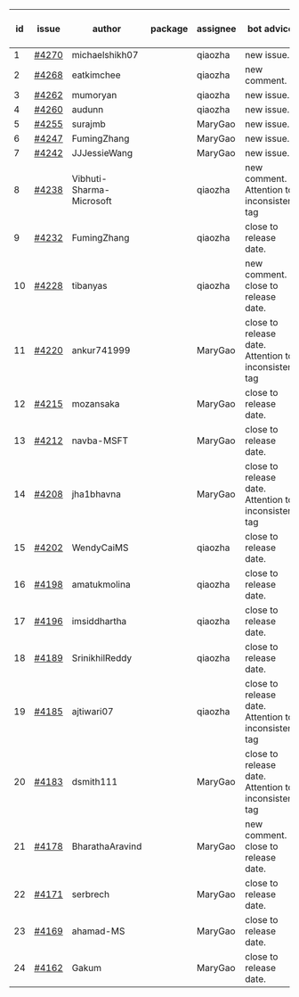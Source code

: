 | id | issue | author | package | assignee | bot advice | created date of issue | target release date | date from target |
| ------ | ------ | ------ | ------ | ------ | ------ | ------ | ------ | :-----: |
| 1 | [#4270](https://github.com/Azure/sdk-release-request/issues/4270) | michaelshikh07 |  | qiaozha | new issue. | 06-25 | 07-28 |  |
| 2 | [#4268](https://github.com/Azure/sdk-release-request/issues/4268) | eatkimchee |  | qiaozha | new comment. | 06-23 | 07-28 |  |
| 3 | [#4262](https://github.com/Azure/sdk-release-request/issues/4262) | mumoryan |  | qiaozha | new issue. | 06-21 | 07-28 |  |
| 4 | [#4260](https://github.com/Azure/sdk-release-request/issues/4260) | audunn |  | qiaozha | new issue. | 06-21 | 07-28 |  |
| 5 | [#4255](https://github.com/Azure/sdk-release-request/issues/4255) | surajmb |  | MaryGao | new issue. | 06-16 | 07-28 |  |
| 6 | [#4247](https://github.com/Azure/sdk-release-request/issues/4247) | FumingZhang |  | MaryGao | new issue. | 06-14 | 07-28 |  |
| 7 | [#4242](https://github.com/Azure/sdk-release-request/issues/4242) | JJJessieWang |  | MaryGao | new issue. | 06-13 | 07-28 |  |
| 8 | [#4238](https://github.com/Azure/sdk-release-request/issues/4238) | Vibhuti-Sharma-Microsoft |  | qiaozha | new comment. Attention to inconsistent tag | 06-09 | 07-14 |  |
| 9 | [#4232](https://github.com/Azure/sdk-release-request/issues/4232) | FumingZhang |  | qiaozha | close to release date.  | 06-09 | 06-23 | -2 |
| 10 | [#4228](https://github.com/Azure/sdk-release-request/issues/4228) | tibanyas |  | qiaozha | new comment. close to release date.  | 06-08 | 06-23 | -2 |
| 11 | [#4220](https://github.com/Azure/sdk-release-request/issues/4220) | ankur741999 |  | MaryGao | close to release date.  Attention to inconsistent tag | 05-31 | 06-23 | -2 |
| 12 | [#4215](https://github.com/Azure/sdk-release-request/issues/4215) | mozansaka |  | MaryGao | close to release date.  | 05-30 | 06-23 | -2 |
| 13 | [#4212](https://github.com/Azure/sdk-release-request/issues/4212) | navba-MSFT |  | MaryGao | close to release date.  | 05-30 | 06-23 | -2 |
| 14 | [#4208](https://github.com/Azure/sdk-release-request/issues/4208) | jha1bhavna |  | MaryGao | close to release date.  Attention to inconsistent tag | 05-29 | 06-23 | -2 |
| 15 | [#4202](https://github.com/Azure/sdk-release-request/issues/4202) | WendyCaiMS |  | qiaozha | close to release date.  | 05-25 | 06-23 | -2 |
| 16 | [#4198](https://github.com/Azure/sdk-release-request/issues/4198) | amatukmolina |  | qiaozha | close to release date.  | 05-25 | 06-23 | -2 |
| 17 | [#4196](https://github.com/Azure/sdk-release-request/issues/4196) | imsiddhartha |  | qiaozha | close to release date.  | 05-25 | 06-23 | -2 |
| 18 | [#4189](https://github.com/Azure/sdk-release-request/issues/4189) | SrinikhilReddy |  | qiaozha | close to release date.  | 05-23 | 06-23 | -2 |
| 19 | [#4185](https://github.com/Azure/sdk-release-request/issues/4185) | ajtiwari07 |  | qiaozha | close to release date.  Attention to inconsistent tag | 05-22 | 06-23 | -2 |
| 20 | [#4183](https://github.com/Azure/sdk-release-request/issues/4183) | dsmith111 |  | MaryGao | close to release date.  Attention to inconsistent tag | 05-19 | 06-23 | -2 |
| 21 | [#4178](https://github.com/Azure/sdk-release-request/issues/4178) | BharathaAravind |  | MaryGao | new comment. close to release date.  | 05-18 | 06-23 | -2 |
| 22 | [#4171](https://github.com/Azure/sdk-release-request/issues/4171) | serbrech |  | MaryGao | close to release date.  | 05-18 | 06-23 | -2 |
| 23 | [#4169](https://github.com/Azure/sdk-release-request/issues/4169) | ahamad-MS |  | MaryGao | close to release date.  | 05-16 | 06-23 | -2 |
| 24 | [#4162](https://github.com/Azure/sdk-release-request/issues/4162) | Gakum |  | MaryGao | close to release date.  | 05-14 | 06-23 | -2 |
